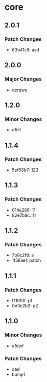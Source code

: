 # core

## 2.0.1

### Patch Changes

- 63b41c9: asd

## 2.0.0

### Major Changes

- qerqwe

## 1.2.0

### Minor Changes

- dffrf

## 1.1.4

### Patch Changes

- 5ef96b7: 123

## 1.1.3

### Patch Changes

- 014e286: 11
- 82e7b8c: 11

## 1.1.2

### Patch Changes

- 7b0c2f9: a
- 1f58ae1: patch

## 1.1.1

### Patch Changes

- f110f0f: p1
- 0d0e2b2: p2

## 1.1.0

### Minor Changes

- efdwf

### Patch Changes

- dad
- bump1
